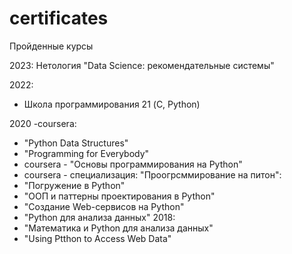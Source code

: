 # certificates
Пройденные курсы

 
2023:
Нетология "Data Science:  рекомендательные системы"

2022:
 - Школа программирования 21 (C, Python)

2020 -coursera:
  - "Python Data Structures"
  - "Programming for Everybody"
  - coursera - "Основы программирования на Python"
  - coursera - специализация: "Проогрсммирование на питон":
  - "Погружение в Python"
  - "ООП и паттерны проектирования в Python"
  - "Создание Web-сервисов на Python"
  - "Python для анализа данных"
2018:
  - "Математика и Python для анализа данных"
  - "Using Ptthon to Access Web Data"
